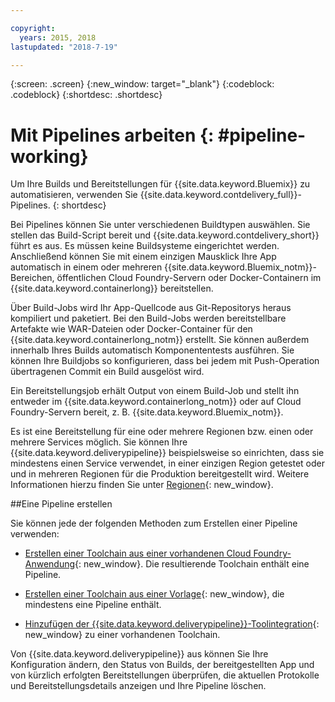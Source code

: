 ```yaml
---

copyright:
  years: 2015, 2018
lastupdated: "2018-7-19"

---
```



{:screen: .screen}
{:new_window: target="_blank"}
{:codeblock: .codeblock}
{:shortdesc: .shortdesc}

# Mit Pipelines arbeiten {: #pipeline-working}

Um Ihre Builds und Bereitstellungen für {{site.data.keyword.Bluemix}} zu automatisieren, verwenden Sie {{site.data.keyword.contdelivery_full}}-Pipelines.
{: shortdesc}

Bei Pipelines können Sie unter verschiedenen Buildtypen auswählen. Sie stellen das Build-Script bereit und {{site.data.keyword.contdelivery_short}} führt es aus. Es müssen keine Buildsysteme eingerichtet werden. Anschließend können Sie mit einem einzigen Mausklick Ihre App automatisch in einem oder mehreren {{site.data.keyword.Bluemix_notm}}-Bereichen, öffentlichen Cloud Foundry-Servern oder Docker-Containern im {{site.data.keyword.containerlong}} bereitstellen.

Über Build-Jobs wird Ihr App-Quellcode aus Git-Repositorys heraus kompiliert und paketiert. Bei den Build-Jobs werden bereitstellbare Artefakte wie WAR-Dateien oder Docker-Container für den {{site.data.keyword.containerlong_notm}} erstellt. Sie können außerdem innerhalb Ihres Builds automatisch Komponententests ausführen. Sie können Ihre Buildjobs so konfigurieren, dass bei jedem mit Push-Operation übertragenen Commit ein Build ausgelöst wird.

Ein Bereitstellungsjob erhält Output von einem Build-Job und stellt ihn entweder im {{site.data.keyword.containerlong_notm}} oder auf Cloud Foundry-Servern bereit, z. B. {{site.data.keyword.Bluemix_notm}}.

Es ist eine Bereitstellung für eine oder mehrere Regionen bzw. einen oder mehrere Services möglich. Sie können Ihre {{site.data.keyword.deliverypipeline}} beispielsweise so einrichten, dass sie mindestens einen Service verwendet, in einer einzigen Region getestet oder und in mehreren Regionen für die Produktion bereitgestellt wird. Weitere Informationen hierzu finden Sie unter [Regionen](/docs/overview/whatisbluemix.html#ov_intro_reg){: new_window}.

##Eine Pipeline erstellen

Sie können jede der folgenden Methoden zum Erstellen einer Pipeline verwenden:

   * [Erstellen einer Toolchain aus einer vorhandenen Cloud Foundry-Anwendung](/docs/services/ContinuousDelivery/toolchains_working.html#creating_a_toolchain_from_an_app){: new_window}. Die resultierende Toolchain enthält eine Pipeline.

   * [Erstellen einer Toolchain aus einer Vorlage](/docs/services/ContinuousDelivery/toolchains_working.html#creating_a_toolchain_from_a_template){: new_window}, die mindestens eine Pipeline enthält.

   * [Hinzufügen der {{site.data.keyword.deliverypipeline}}-Toolintegration](/docs/services/ContinuousDelivery/toolchains_integrations.html#deliverypipeline){: new_window} zu einer vorhandenen Toolchain.
   
Von {{site.data.keyword.deliverypipeline}} aus können Sie Ihre Konfiguration ändern, den Status von Builds, der bereitgestellten App und von kürzlich erfolgten Bereitstellungen überprüfen, die aktuellen Protokolle und Bereitstellungsdetails anzeigen und Ihre Pipeline löschen.
